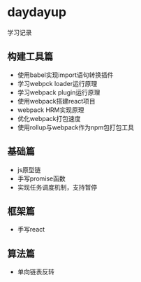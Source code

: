 # daydayup
学习记录

## 构建工具篇
- 使用babel实现import语句转换插件
- 学习webpck loader运行原理
- 学习webpack plugin运行原理
- 使用webpack搭建react项目
- webpack HRM实现原理
- 优化webpack打包速度
- 使用rollup与webpack作为npm包打包工具

## 基础篇
- js原型链
- 手写promise函数
- 实现任务调度机制，支持暂停

## 框架篇
- 手写react

## 算法篇
- 单向链表反转
